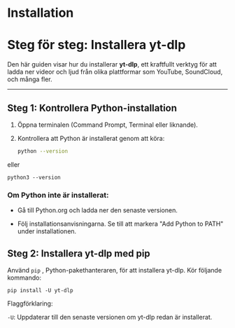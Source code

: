 # Installation

# Steg för steg: Installera yt-dlp

Den här guiden visar hur du installerar **yt-dlp**, ett kraftfullt verktyg för att ladda ner videor och ljud från olika plattformar som YouTube, SoundCloud, och många fler.

---

## **Steg 1: Kontrollera Python-installation**

1. Öppna terminalen (Command Prompt, Terminal eller liknande).
2. Kontrollera att Python är installerat genom att köra:

   ```bash
   python --version
    ```

eller

``
python3 --version
``

### Om Python inte är installerat:

 - Gå till Python.org och ladda ner den senaste versionen.

 - Följ installationsanvisningarna. Se till att markera "Add Python to PATH" under installationen.

## Steg 2: Installera yt-dlp med pip

Använd ``pip`` , Python-pakethanteraren, för att installera yt-dlp. Kör följande kommando:

``
pip install -U yt-dlp
``

Flaggförklaring:

``-U``: Uppdaterar till den senaste versionen om yt-dlp redan är installerat.